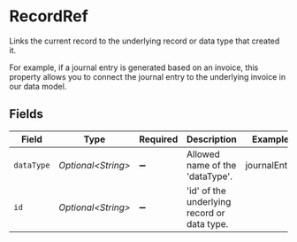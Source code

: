 # RecordRef

Links the current record to the underlying record or data type that created it. 

For example, if a journal entry is generated based on an invoice, this property allows you to connect the journal entry to the underlying invoice in our data model. 


## Fields

| Field                                       | Type                                        | Required                                    | Description                                 | Example                                     |
| ------------------------------------------- | ------------------------------------------- | ------------------------------------------- | ------------------------------------------- | ------------------------------------------- |
| `dataType`                                  | *Optional\<String>*                         | :heavy_minus_sign:                          | Allowed name of the 'dataType'.             | journalEntry                                |
| `id`                                        | *Optional\<String>*                         | :heavy_minus_sign:                          | 'id' of the underlying record or data type. |                                             |